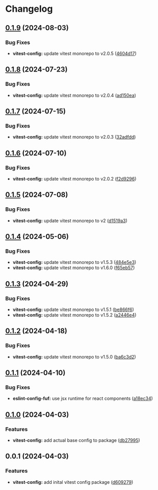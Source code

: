 # Changelog

## [0.1.9](https://github.com/fuf-stack/ts-project-setup/compare/vitest-config-v0.1.8...vitest-config-v0.1.9) (2024-08-03)


### Bug Fixes

* **vitest-config:** update vitest monorepo to v2.0.5 ([4604d17](https://github.com/fuf-stack/ts-project-setup/commit/4604d1711a2d3d794b95093c1847e11f3883b013))

## [0.1.8](https://github.com/fuf-stack/ts-project-setup/compare/vitest-config-v0.1.7...vitest-config-v0.1.8) (2024-07-23)


### Bug Fixes

* **vitest-config:** update vitest monorepo to v2.0.4 ([ad150ea](https://github.com/fuf-stack/ts-project-setup/commit/ad150ea3be082202c3e5f1ce13d571d3fafb593c))

## [0.1.7](https://github.com/fuf-stack/ts-project-setup/compare/vitest-config-v0.1.6...vitest-config-v0.1.7) (2024-07-15)


### Bug Fixes

* **vitest-config:** update vitest monorepo to v2.0.3 ([32adfdd](https://github.com/fuf-stack/ts-project-setup/commit/32adfddb21ec0d8ece1bb860b2a9365ec11218f4))

## [0.1.6](https://github.com/fuf-stack/ts-project-setup/compare/vitest-config-v0.1.5...vitest-config-v0.1.6) (2024-07-10)


### Bug Fixes

* **vitest-config:** update vitest monorepo to v2.0.2 ([f2d9296](https://github.com/fuf-stack/ts-project-setup/commit/f2d92967035368d2284777f37c097a30176187c3))

## [0.1.5](https://github.com/fuf-stack/ts-project-setup/compare/vitest-config-v0.1.4...vitest-config-v0.1.5) (2024-07-08)


### Bug Fixes

* **vitest-config:** update vitest monorepo to v2 ([d1519a3](https://github.com/fuf-stack/ts-project-setup/commit/d1519a3077e79fc87bfc1f6624511717080f7ffd))

## [0.1.4](https://github.com/fuf-stack/ts-project-setup/compare/vitest-config-v0.1.3...vitest-config-v0.1.4) (2024-05-06)


### Bug Fixes

* **vitest-config:** update vitest monorepo to v1.5.3 ([484e5e3](https://github.com/fuf-stack/ts-project-setup/commit/484e5e3d37ee8e8a4034f357b49caa8798b5b76e))
* **vitest-config:** update vitest monorepo to v1.6.0 ([f65eb57](https://github.com/fuf-stack/ts-project-setup/commit/f65eb57e8f76f5eb3841a84f1b249f5db7d1bb23))

## [0.1.3](https://github.com/fuf-stack/ts-project-setup/compare/vitest-config-v0.1.2...vitest-config-v0.1.3) (2024-04-29)


### Bug Fixes

* **vitest-config:** update vitest monorepo to v1.5.1 ([be866f6](https://github.com/fuf-stack/ts-project-setup/commit/be866f6e83281046d4afc121e595fd9b417b1d1a))
* **vitest-config:** update vitest monorepo to v1.5.2 ([a2446e4](https://github.com/fuf-stack/ts-project-setup/commit/a2446e4b3a787c7c1dd6fa3af6ea0b9af3bb2916))

## [0.1.2](https://github.com/fuf-stack/ts-project-setup/compare/vitest-config-v0.1.1...vitest-config-v0.1.2) (2024-04-18)


### Bug Fixes

* **vitest-config:** update vitest monorepo to v1.5.0 ([ba6c3d2](https://github.com/fuf-stack/ts-project-setup/commit/ba6c3d27c619c1b644bf29da68f722edc0d1aafd))

## [0.1.1](https://github.com/fuf-stack/ts-project-setup/compare/vitest-config-v0.1.0...vitest-config-v0.1.1) (2024-04-10)


### Bug Fixes

* **eslint-config-fuf:** use jsx runtime for react components ([a18ec34](https://github.com/fuf-stack/ts-project-setup/commit/a18ec3449f8c5a8e044005d8220e594fc7085e67))

## [0.1.0](https://github.com/fuf-stack/ts-project-setup/compare/vitest-config-v0.0.1...vitest-config-v0.1.0) (2024-04-03)


### Features

* **vitest-config:** add actual base config to package ([db27995](https://github.com/fuf-stack/ts-project-setup/commit/db279953467ff3aed81d752eee4c460920a8be3f))

## 0.0.1 (2024-04-03)


### Features

* **vitest-config:** add inital vitest config package ([d609279](https://github.com/fuf-stack/ts-project-setup/commit/d609279f7d654255ce936cb80de636b6833122ac))

